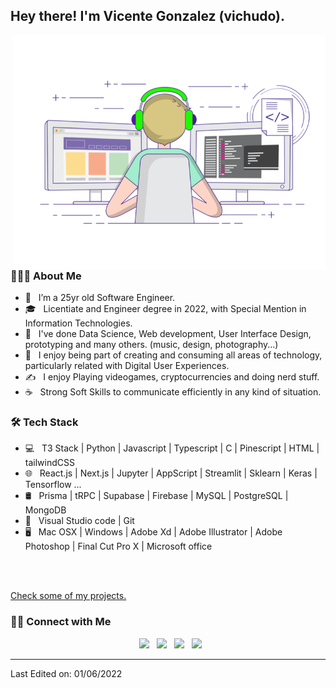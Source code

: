 <h2> Hey there! I'm Vicente Gonzalez (vichudo).</h2>
<img align="right" alt="GIF" src="https://raw.githubusercontent.com/devSouvik/devSouvik/master/gif3.gif" width="500"/>

<h3> 👨🏻‍💻 About Me </h3>

- 🔭 &nbsp; I’m a 25yr old Software Engineer.
- 🎓 &nbsp;  Licentiate and Engineer degree in 2022, with Special Mention in Information Technologies.
- 💼 &nbsp; I've done Data Science, Web development, User Interface Design, prototyping and many others. (music, design, photography...)
- 🌱 &nbsp; I enjoy being part of creating and consuming all areas of technology, particularly related with Digital User Experiences.
- ✍️ &nbsp; I enjoy Playing videogames, cryptocurrencies and doing nerd stuff.
- ☕ &nbsp; Strong Soft Skills to communicate efficiently in any kind of situation.

<h3>🛠 Tech Stack</h3>

- 💻 &nbsp; T3 Stack | Python | Javascript | Typescript | C | Pinescript | HTML | tailwindCSS  
- 🌐 &nbsp; React.js | Next.js | Jupyter | AppScript | Streamlit | Sklearn | Keras | Tensorflow ...
- 🛢 &nbsp; Prisma | tRPC | Supabase | Firebase | MySQL | PostgreSQL | MongoDB
- 🔧 &nbsp; Visual Studio code | Git
- 🖥 &nbsp; Mac OSX | Windows | Adobe Xd | Adobe Illustrator | Adobe Photoshop | Final Cut Pro X | Microsoft office

<br>

<!-- 
<img align="center" src="https://github-readme-stats.vercel.app/api?username=vichudo&include_all_commits=true&count_private=true&show_icons=true&line_height=20&title_color=7A7ADB&icon_color=2234AE&text_color=D3D3D3&bg_color=0,000000,130F40" alt="vichudo Github Stats"> -->

</br>


<!-- [![Top Langs](https://github-readme-stats.vercel.app/api/top-langs/?username=vichudo&layout=compact&text_color=daf7dc&bg_color=151515)](https://github.com/vichudo/github-readme-stats) -->

<a href="https://vicente.website">Check some of my projects.</a>

<h3> 🤝🏻 Connect with Me </h3>

<p align="center">
&nbsp; <a href="https://twitter.com/vichudo" target="_blank" rel="noopener noreferrer"><img src="https://img.icons8.com/plasticine/100/000000/twitter.png" width="50" /></a>  
&nbsp; <a href="https://www.instagram.com/vichudo/" target="_blank" rel="noopener noreferrer"><img src="https://img.icons8.com/plasticine/100/000000/instagram-new.png" width="50" /></a>  
&nbsp; <a href="https://www.linkedin.com/in/vicente-gonz%C3%A1lez000" target="_blank" rel="noopener noreferrer"><img src="https://img.icons8.com/plasticine/100/000000/linkedin.png" width="50" /></a>
&nbsp; <a href="mailto:vichudo@gmail.com" target="_blank" rel="noopener noreferrer"><img src="https://img.icons8.com/plasticine/100/000000/gmail.png"  width="50" /></a>
</p>


----

Last Edited on: 01/06/2022

<!--
**vichudo/vichudo** is a ✨ _special_ ✨ repository because its `README.md` (this file) appears on your GitHub profile.

Here are some ideas to get you started:

- 🔭 I’m currently working on ...
- 🌱 I’m currently learning ...
- 👯 I’m looking to collaborate on ...
- 🤔 I’m looking for help with ...
- 💬 Ask me about ...
- 📫 How to reach me: ...
- 😄 Pronouns: ...
- ⚡ Fun fact: ...
-->
